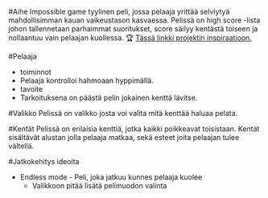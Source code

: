 #Aihe
Impossible game tyylinen peli, jossa pelaaja yrittää selviytyä mahdollisimman kauan vaikeustason kasvaessa.
Pelissä on high score -lista johon tallennetaan parhaimmat suoritukset, score säilyy kentästä toiseen 
ja nollaantuu vain pelaajan kuollessa. :trophy:
[Tässä linkki projektin inspiraatioon.](http://impossiblegame.org/the-impossible-game/)

#Pelaaja
* toiminnot
 * Pelaaja kontrolloi hahmoaan hyppimällä.
* tavoite
 * Tarkoituksena on päästä pelin jokainen kenttä lävitse.

#Valikko
Pelissä on valikko josta voi valita mitä kenttää haluaa pelata.

#Kentät
Pelissä on erilaisia kenttiä, jotka kaikki poikkeavat toisistaan.
Kentät sisältävät alustan jolla pelaaja matkaa, sekä esteet joita pelaajan tulee vältellä.

#Jatkokehitys ideoita
* Endless mode - Peli, joka jatkuu kunnes pelaaja kuolee
  * Valikkoon pitää lisätä pelimuodon valinta   
